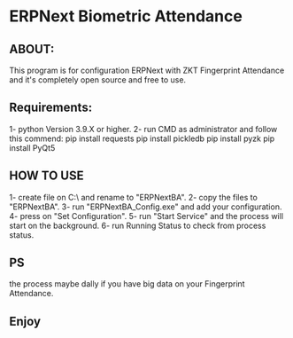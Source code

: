 # ERPNext Biometric Attendance

## ABOUT:
This program is for configuration ERPNext with ZKT Fingerprint Attendance and it's completely open source and free to use.

## Requirements:
1- python Version 3.9.X or higher.
2- run CMD as administrator and follow  this commend:
  pip install requests
  pip install pickledb
  pip install pyzk
  pip install PyQt5

## HOW TO USE
1- create file on C:\ and rename to "ERPNextBA".
2- copy the files to "ERPNextBA".
3- run "ERPNextBA_Config.exe" and add your configuration.
4- press on "Set Configuration".
5- run "Start Service" and the process will start on the background.
6- run Running Status to check from process status.

## PS
the process maybe dally if you have big data on your Fingerprint Attendance.

## Enjoy

